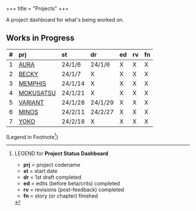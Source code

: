 +++ 
title = "Projects" 
+++

A project dashboard for what's being worked on.

## Works in Progress

| # | prj | st | dr | ed | rv | fn | 
| :---: | :--- | :--- | :--- | :--- | :--- | :--- |
| 1 | [AURA](https://journal.jinnzhong.com/tags/prj-aura/) | 24/1/6 | 24/1/6 | X | X | X | 
| 2 | [BECKY](https://journal.jinnzhong.com/tags/prj-becky/) | 24/1/7 | X | X | X | X | 
| 3 | [MEMPHIS](https://journal.jinnzhong.com/tags/prj-memphis/) | 24/1/14 | X | X | X | X | 
| 4 | [MOKUSATSU](https://journal.jinnzhong.com/tags/prj-mokusatsu/) | 24/1/21 | X | X | X | X | 
| 5 | [VARIANT](https://journal.jinnzhong.com/tags/prj-variant/) | 24/1/28 | 24/1/29 | X | X | X | X | 
| 6 | [MINOS](https://journal.jinnzhong.com/tags/prj-minos/) | 24/2/11 | 24/2/27 | X | X | X | X | 
| 7 | [YOKO](https://journal.jinnzhong.com/tags/prj-yoko/) | 24/2/18 | X | X | X | X | X |

(Legend in Footnote[^1])


[^1]: LEGEND for **Project Status Dashboard**

    * **prj** = project codename
    * **st** = start date
    * **dr** = 1st draft completed
    * **ed** = edits (before beta/crits) completed
    * **rv** = revisions (post-feedback) completed
    * **fn** = story (or chapter) finished
